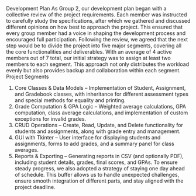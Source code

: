 Development Plan
As Group 2, our development plan began with a collective review of the project requirements. Each member was instructed to carefully study the specifications, after which we gathered and discussed different opinions on how best to approach the project. This ensured that every group member had a voice in shaping the development process and encouraged full participation.
Following the review, we agreed that the next step would be to divide the project into five major segments, covering all the core functionalities and deliverables. With an average of 4 active members out of 7 total, our initial strategy was to assign at least two members to each segment. This approach not only distributes the workload evenly but also provides backup and collaboration within each segment.
Project Segments
1. Core Classes & Data Models – Implementation of Student, Assignment, and Gradebook classes, with inheritance for different assessment types and special methods for equality and printing.
2. Grade Computation & GPA Logic – Weighted average calculations, GPA computation, class average calculations, and implementation of custom exceptions for invalid grades.
3. CRUD Operations – Create, Read, Update, and Delete functionality for students and assignments, along with grade entry and management.
4. GUI with Tkinter – User interface for displaying students and assignments, forms to add grades, and a summary panel for class averages.
5. Reports & Exporting – Generating reports in CSV (and optionally PDF), including student details, grades, final scores, and GPAs.
To ensure steady progress, we also adopted a strategy of staying one day ahead of schedule. This buffer allows us to handle unexpected challenges, ensure smooth integration of different parts, and stay aligned with the project deadline.
 
